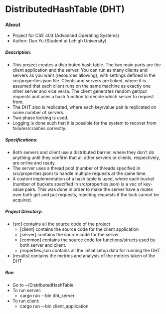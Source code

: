 # DistributedHashTable (DHT)

### About
* Project for CSE 403 (Advanced Operating Systems)
* Author: Dan Yu (Student at Lehigh University)

##### Description:
* This project creates a distributed hash table. The two main parts are the client application
and the server. You can run as many clients and servers as you want (resources allowing), with
settings defined in the src/properties.json file. Clients and servers are linked, where it is 
assumed that each client runs on the same machine as exactly one other server and vice versa.
The client generates random get/put requests and uses a hash function to decide which server
to request from.
* The DHT also is replicated, where each key/value pair is replicated on some number of servers. 
* Two phase locking is used.
* Logging is done such that it is possible for the system to recover from failures/crashes correctly.

##### Specifications:
* Both servers and client use a distributed barrier, where they don't do anything until they 
confirm that all other servers or clients, respectively, are online and ready.
* The server uses a thread pool (number of threads specified in src/properties.json) to handle 
multiple requests at the same time.
* A custom implementation of a hash table is used, where each bucket (number of buckets specified 
in src/properties.json) is a vec of key-value pairs. This was done in order to make the server
have a mutex over both get and put requests, rejecting requests if the lock cannot be acquired.

##### Project Directory:
* [src] contains all the source code of the project
    * [client] contains the source code for the client application
    * [server] contains the source code for the server
    * [common] contains the source code for functions/structs used by both server and client.
    * properties.json contains all the initial setup data for running the DHT
* [results] contains the metrics and analysis of the metrics taken of the DHT

##### Run
* Go to ~/DistributedHashTable
* To run server:
    * cargo run --bin dht_server
* To run client:
    * cargo run --bin client_application
